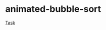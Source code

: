 # animated-bubble-sort

[Task](https://github.com/AynurNurytdinov/animated-bubble-sort/blob/master/task/task.txt)
